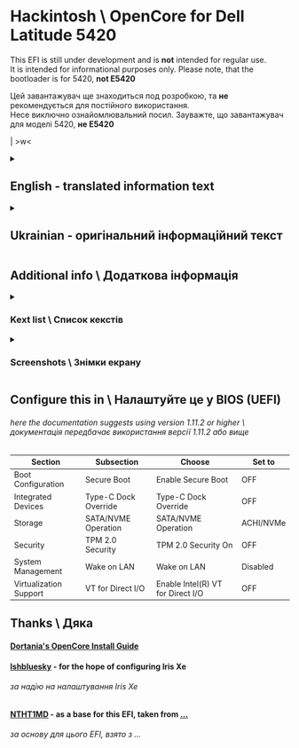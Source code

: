 # Hackintosh \ OpenCore for Dell Latitude 5420
This EFI is still under development and is **not** intended for regular use. \
It is intended for informational purposes only.
Please note, that the bootloader is for 5420, **not E5420**

Цей завантажувач ще знаходиться под розробкою, та **не** рекомендується для постійного використання. \
Несе виключно ознайомлювальний посил.
Зауважте, що завантажувач для моделі 5420, **не Е5420**

| >w<

<details>
  <summary>

## English - translated information text
  </summary>

I am **NOT** responsible for your data on disks or the performance of your PC. All actions are on your conscience. Be careful when doing this work. \
Tested on i5-1145G7 and Monterey / Big Sur. Will be updated whenever possible. 

### What works:
+ Display
+ USB and Thunderbolt (as USB3.1)
+ Intel WiFi
+ Intel Ethernet card
+ NVMe drives
+ SD Card Reader
+ Trackpad and keyboard
+ Battery info

### What **NOT** works due to a problem or incompatibility
- iGPU acceleration \
Internal display backlight \
Type-C Video output and HDMI/HDMI-Audio
- Audio and microphone (no layout-id)
- Intel Bluetooth
- AirDrop or Handoff
- I2C Camera

### Modifications & additionally
* SMBIOS set MacBook Air 9,1
* Spoof processor to Ice Lake (10th generation)
* If you find a way to get audio on this laptop with the ALC236 codec, please let me know :з
* I will still try to configure the graphics with modification.. but I do not promise that everything will work out..

</details>

<details> 
<summary> 

## Ukrainian - оригінальний інформаційний текст
</summary>

Я **НЕ** відповідаю за ваші дані на дисках або працездатність вашого ПК. Всі дії на вашій совісті. Будьте обережні, виконуючи всі дії. \
Перевірено на i5-1145G7 і Monterey / Big Sur. Буде оновлюватись, по можливості.

### Що працює в системі:
+ Дисплей 
+ USB та Thunderbolt (як USB3.1)
+ карта Intel Ethernet
+ NVMe диски
+ зчитувач SD карт
+ Трекпад та клавіатура
+ Інформація о батареї

### **НЕ** працює через проблеми або несумістність
- Прискорення інтегрованної графіки \
Яскравість внутрішнього дисплею \
Вихід зображення через Type-C чи HDMI, а також HDMI-Audio
- Звук та мікрофон (не знайшов id виходу)
- Intel Bluetooth
- AirDrop чи Handoff
- I2C камера

### Модифікації та додатково
* SMBIOS виставлений як MacBook Air 9,1
* Підміна процесора на Ice Lake (10-е покоління)
* Якщо ви знайдете спосіб завести аудіо на цьому ноутбуці з кодеком ALC236, то скажіть будь-ласка :з 
* Я ще буду пробувати завести графіку з модифікацією.. але не обіцяю що все вийде..

</details>

## Additional info \ Додаткова інформація

  <details>
    <summary>

### Kext list \ Список кекстів </summary>

- Lilu
- VirtualSMC \
  SMCProcessor \
  SMCDellSensors \
  SMCBatteryManager \
  SMCSuperIO
- Whatevergreen
- AppleALC
- AirportItlwm
- Intel Mausi
- IntelBluetooth* \
  BlueToolFixup
- CPUFriend \
  CPUFriendDataProvider
- CtlnaACHIPort
- SATA-unsupported
- XHCI-unsupported
- USBInjectAll
- Thunderbolt Reset
- ECEnabler
- NVMeFix
- RealtekCardReader
- VoodooI2C \
  VoodooI2CHID \
  AlpsHID \
  VoodooPS2Controller
- BrightnessKeys
- RestrictEvents
- FeatureUnlock
- HibernationFixup
###### Most packages can be found on GitHub or [Builds | Dortania](https://dortania.github.io/builds/)
###### Більшість пакетів може бути знайдені на GitHub або [Builds | Dortania]
</details>

  <details>
    <summary>

### Screenshots \ Знімки екрану </summary>
### Screenshot from macOS Big Sur 11.7.10
###### знімок екрану з macOS Big Sur
![](img/Big_Sur.png)

### Screenshot from macOS Monterey 12.7.2
###### знімок екрану з macOS Monterey
![](img/Monterey.png)
</details>

## Сonfigure this in \ Налаштуйте це у BIOS (UEFI)
###### here the documentation suggests using version 1.11.2 or higher \ документація передбачає використання версії 1.11.2 або вище 

| Section                 | Subsection                 | Choose                            | Set to    |
| ---                     | ---                        | ---                               | ---       |
| Boot Configuration      | Secure Boot                | Enable Secure Boot                | OFF       |
| Integrated Devices      | Type-C Dock Override       | Type-C Dock Override              | OFF       | 
| Storage                 | SATA/NVME Operation        | SATA/NVME Operation               | ACHI/NVMe |
| Security                | TPM 2.0 Security           | TPM 2.0 Security On               | OFF       |
| System Management       | Wake on LAN                | Wake on LAN                       | Disabled  |
| Virtualization Support  | VT for Direct I/O          | Enable Intel(R) VT for Direct I/O | OFF       | 


## Thanks \ Дяка
#### [Dortania's OpenCore Install Guide](https://dortania.github.io/OpenCore-Install-Guide/)
#### [lshbluesky](https://github.com/lshbluesky) - for the hope of configuring Iris Xe
###### за надію на налаштування Iris Xe
#### [NTHT1MD](https://github.com/NTHT1MD) - as a base for this EFI, taken from [...](https://github.com/NTHT1MD/Hackintosh_Opencore_HP-Pavilion-X360-dw1016TU-i3?tab=readme-ov-file)
###### за основу для цього EFI, взято з ...
